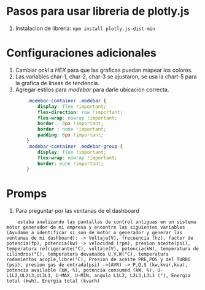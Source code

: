 # Pasos para usar libreria de plotly.js

1. Instalacion de libreria:
    ```npm install plotly.js-dist-min```

# Configuraciones adicionales

1. Cambiar *ockl* a *HEX* para que las graficas puedan mapear los colores.
1. Las variables char-1, char-2, char-3 se ajustaron, se usa la chart-5 para la grafica de lineas de tendencia.
1. Agregar estilos para *modebar* para darle ubicacion correcta.
    ```css
        .modebar-container .modebar {
            display: flex !important;
            flex-direction: row !important;
            flex-wrap: nowrap !important;
            border : 0px !important;
            border : none !important;
            padding: 6px !important;
        }
        .modebar-container .modebar-group {
            display: flex !important;
            flex-wrap: nowrap !important;
            border: none !important;
        }
    ```

# Promps
1. Para preguntar por las ventanas de el dashboard

```csv
    estaba analizando las pantallas de control antiguas en un sistema motor generador de mi empresa y encontre las siguientes variables (Ayudame a identificar si son de motor o generador y generar las ventanas de mi dashboard): -> Voltaje(V), frecuencia (hz), factor de potencia(fp), potencia(kw) -> velocidad (rpm), presion aceite(psi), temperatura refrigerante(°C), voltaje(V), potencia(kW), temperatura de cilindros(°C), temperatura devanados U,V,W(°C), temperatura rodamientos acople,libre(°C), Presion de aceite PRE,POS y del TURBO (psi), presion gas de entrada(psi) ->(AVR) -> P,Q,S (kw,kvar,kva), potencia available (kW, %), potencia consumed (kW, %), U-L1L2,UL2L3,UL3L1, U-MAX, U-MIN, angulo L1L2, L2L3,L3L1 (°), Energia total (kwh), Energia total (kvarh)
```


